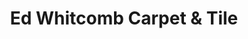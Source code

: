 ---
title: "Ed Whitcomb Carpet & Tile"
url: /valparaiso/ed-whitcomb-carpet-and-tile/
shop: carpet
---